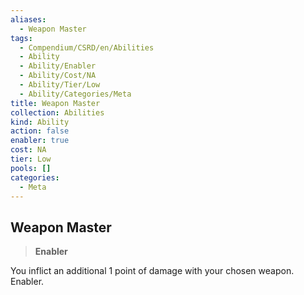```yaml
---
aliases:
  - Weapon Master
tags:
  - Compendium/CSRD/en/Abilities
  - Ability
  - Ability/Enabler
  - Ability/Cost/NA
  - Ability/Tier/Low
  - Ability/Categories/Meta
title: Weapon Master
collection: Abilities
kind: Ability
action: false
enabler: true
cost: NA
tier: Low
pools: []
categories:
  - Meta
---
```

## Weapon Master  
>**Enabler**
  
You inflict an additional 1 point of damage with your chosen weapon. Enabler.